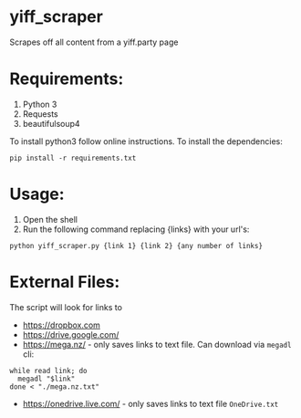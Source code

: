 # yiff_scraper
Scrapes off all content from a yiff.party page

# Requirements:
1. Python 3
2. Requests
3. beautifulsoup4

To install python3 follow online instructions.
To install the dependencies:
```
pip install -r requirements.txt
```

# Usage:
1. Open the shell
2. Run the following command replacing {links} with your url's:
```
python yiff_scraper.py {link 1} {link 2} {any number of links}
```
# External Files:
The script will look for links to
 - https://dropbox.com
 - https://drive.google.com/
 - https://mega.nz/ - only saves links to text file. Can download via `megadl` cli:
```
while read link; do
  megadl "$link"
done < "./mega.nz.txt"
```
 - https://onedrive.live.com/ - only saves links to text file `OneDrive.txt`
